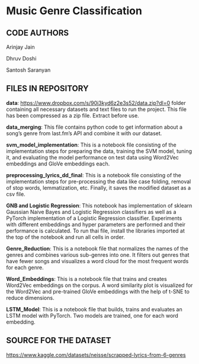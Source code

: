 # Music Genre Classification

## CODE AUTHORS
Arinjay Jain

Dhruv Doshi

Santosh Saranyan

## FILES IN REPOSITORY
**data**: https://www.dropbox.com/s/90i3kyd6z2e3s52/data.zip?dl=0 folder containing all necessary datasets and text files to run the project. This file has been compressed as a zip file. Extract before use.

**data_merging**: This file contains python code to get information about a song’s genre from last.fm’s API and combine it with our dataset.

**svm_model_implementation**: This is a notebook file consisting of the implementation steps for preparing the data, training the SVM model, tuning it, and evaluating the model performance on test data using Word2Vec embeddings and GloVe embeddings each.

**preprocessing_lyrics_dd_final**: This is a notebook file consisting of the implementation steps for pre-processing the data like case folding, removal of stop words, lemmatization, etc. Finally, it saves the modified dataset as a csv file.

**GNB and Logistic Regression**: This notebook has implementation of sklearn Gaussian Naive Bayes and Logistic Regression classifiers as well as a PyTorch implementation of a Logistic Regression classifier. Experiments with different embeddings and hyper parameters are performed and their performance is calculated. To run thai file, install the libraries imported at the top of the notebook and run all cells in order.

**Genre_Reduction**: This is a notebook file that normalizes the names of the genres and combines various sub-genres into one. It filters out genres that have fewer songs and visualizes a word cloud for the most frequent words for each genre.

**Word_Embeddings**: This is a notebook file that trains and creates Word2Vec embeddings on the corpus. A word similarity plot is visualized for the Word2Vec and pre-trained GloVe embeddings with the help of t-SNE to reduce dimensions.

**LSTM_Model**: This is a notebook file that builds, trains and evaluates an LSTM model with PyTorch. Two models are trained, one for each word embedding.

## SOURCE FOR THE DATASET
https://www.kaggle.com/datasets/neisse/scrapped-lyrics-from-6-genres 
